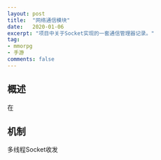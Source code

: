 ```yaml
---
layout: post
title:  "网络通信模块"
date:   2020-01-06
excerpt: "项目中关于Socket实现的一套通信管理器记录。"
tag:
- mmorpg
- 手游
comments: false
---
```

## 概述
在

## 机制
多线程Socket收发
